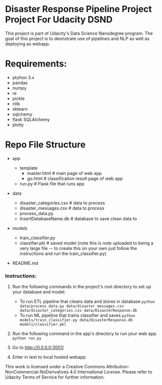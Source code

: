 # Disaster Response Pipeline Project Project For Udacity DSND 
This project is part of Udacity's Data Science Nanodegree program.  The goal of this project is to deonstrate use of pipelines and NLP as well as deploying as webapp.  

# Requirements: 
- ptyhon 3.x
- pandas
- numpy
- re
- pickle
- nltk
- sklearn
- sqlchemy
- flask
SQLAlchemy
- plotly

# Repo File Structure 
- app
  - template
    - master.html  # main page of web app
    - go.html  # classification result page of web app
  - run.py  # Flask file that runs app

- data
  - disaster_categories.csv  # data to process 
  - disaster_messages.csv  # data to process
  - process_data.py
  - InsertDatabaseName.db   # database to save clean data to

- models
  - train_classifier.py
  - classifier.pkl  # saved model (note this is note uploaded to being a very large file -- to create this on your own just follow the instructions and run the train_classifier.py)

- README.md



### Instructions:
1. Run the following commands in the project's root directory to set up your database and model.

    - To run ETL pipeline that cleans data and stores in database
        `python data/process_data.py data/disaster_messages.csv data/disaster_categories.csv data/DisasterResponse.db`
    - To run ML pipeline that trains classifier and saves
        `python models/train_classifier.py data/DisasterResponse.db models/classifier.pkl`

2. Run the following command in the app's directory to run your web app.
    `python run.py`

3. Go to http://0.0.0.0:3001/

4. Enter in text to local hosted webapp 





This work is licensed under a Creative Commons Attribution-NonCommercial-NoDerivatives 4.0 International License. Please refer to Udacity Terms of Service for further information.

